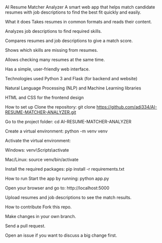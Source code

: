 AI Resume Matcher Analyzer
A smart web app that helps match candidate resumes with job descriptions to find the best fit quickly and easily.

What it does
Takes resumes in common formats and reads their content.

Analyzes job descriptions to find required skills.

Compares resumes and job descriptions to give a match score.

Shows which skills are missing from resumes.

Allows checking many resumes at the same time.

Has a simple, user-friendly web interface.

Technologies used
Python 3 and Flask (for backend and website)

Natural Language Processing (NLP) and Machine Learning libraries

HTML and CSS for the frontend design

How to set up
Clone the repository:
git clone https://github.com/adi334/AI-RESUME-MATCHER-ANALYZER.git

Go to the project folder:
cd AI-RESUME-MATCHER-ANALYZER

Create a virtual environment:
python -m venv venv

Activate the virtual environment:

Windows: venv\Scripts\activate

Mac/Linux: source venv/bin/activate

Install the required packages:
pip install -r requirements.txt

How to run
Start the app by running:
python app.py

Open your browser and go to:
http://localhost:5000

Upload resumes and job descriptions to see the match results.

How to contribute
Fork this repo.

Make changes in your own branch.

Send a pull request.

Open an issue if you want to discuss a big change first.
